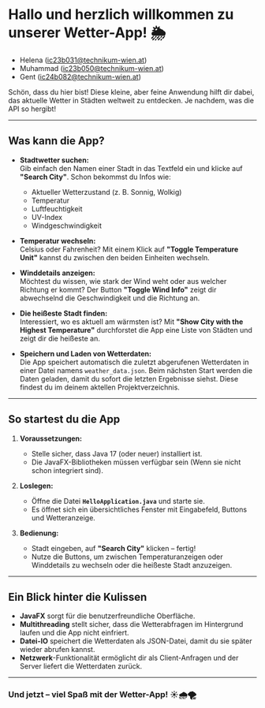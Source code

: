 # **Hallo und herzlich willkommen zu unserer Wetter-App!** 🌦️

- Helena (ic23b031@technikum-wien.at)
- Muhammad (ic23b050@technikum-wien.at)
- Gent (ic24b082@technikum-wien.at)

Schön, dass du hier bist! Diese kleine, aber feine Anwendung hilft dir dabei, das aktuelle Wetter in Städten weltweit zu entdecken. Je nachdem, was die API so hergibt!

---

## **Was kann die App?**

- **Stadtwetter suchen:**  
  Gib einfach den Namen einer Stadt in das Textfeld ein und klicke auf **"Search City"**. Schon bekommst du Infos wie:
  - Aktueller Wetterzustand (z. B. Sonnig, Wolkig)
  - Temperatur
  - Luftfeuchtigkeit
  - UV-Index
  - Windgeschwindigkeit  

- **Temperatur wechseln:**  
  Celsius oder Fahrenheit? Mit einem Klick auf **"Toggle Temperature Unit"** kannst du zwischen den beiden Einheiten wechseln.  

- **Winddetails anzeigen:**  
  Möchtest du wissen, wie stark der Wind weht oder aus welcher Richtung er kommt? Der Button **"Toggle Wind Info"** zeigt dir abwechselnd die Geschwindigkeit und die Richtung an.

- **Die heißeste Stadt finden:**  
  Interessiert, wo es aktuell am wärmsten ist? Mit **"Show City with the Highest Temperature"** durchforstet die App eine Liste von Städten und zeigt dir die heißeste an.  

- **Speichern und Laden von Wetterdaten:**  
  Die App speichert automatisch die zuletzt abgerufenen Wetterdaten in einer Datei namens `weather_data.json`. Beim nächsten Start werden die Daten geladen, damit du sofort die letzten Ergebnisse siehst.
  Diese findest du im deinem aktellen Projektverzeichnis.

---

## **So startest du die App**

1. **Voraussetzungen:**  
   - Stelle sicher, dass Java 17 (oder neuer) installiert ist.  
   - Die JavaFX-Bibliotheken müssen verfügbar sein (Wenn sie nicht schon integriert sind).  

2. **Loslegen:**  
   - Öffne die Datei **`HelloApplication.java`** und starte sie.  
   - Es öffnet sich ein übersichtliches Fenster mit Eingabefeld, Buttons und Wetteranzeige.

3. **Bedienung:**  
   - Stadt eingeben, auf **"Search City"** klicken – fertig!  
   - Nutze die Buttons, um zwischen Temperaturanzeigen oder Winddetails zu wechseln oder die heißeste Stadt anzuzeigen.

---

## **Ein Blick hinter die Kulissen**

- **JavaFX** sorgt für die benutzerfreundliche Oberfläche.  
- **Multithreading** stellt sicher, dass die Wetterabfragen im Hintergrund laufen und die App nicht einfriert.  
- **Datei-IO** speichert die Wetterdaten als JSON-Datei, damit du sie später wieder abrufen kannst.  
- **Netzwerk**-Funktionalität ermöglicht dir als Client-Anfragen und der Server liefert die Wetterdaten zurück.  

---


### **Und jetzt – viel Spaß mit der Wetter-App!** ☀️🌧️🌪️  

